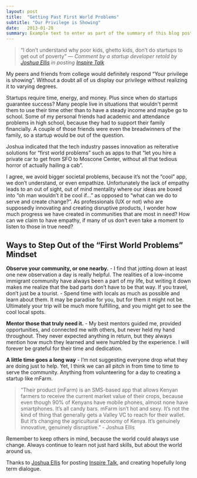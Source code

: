 ```yaml
---
layout: post
title:  "Getting Past First World Problems"
subtitle: "Our Privilege is Showing"
date:   2013-01-28
summary: Example text to enter as part of the summary of this blog post. Please replace this once you determine it is best to do so. This is only temporary text to help with CSS styling. Have a great day!
---
```

> “I don’t understand why poor kids, ghetto kids, don’t do startups to get out of poverty”
> <cite>&mdash; Comment by a startup developer retold by [Joshua Ellis](https://twitter.com/jzellis) in posting [Inspire Talk](https://www.evernote.com/shard/s10/sh/0580fed9-10ec-4ef6-8349-4b260ef8d257/a5264623e4234d6958727c0b67fa9512)</cite>

My peers and friends from college would definitely respond “Your privilege is showing”. Without a doubt all of us display our privilege without realizing it to varying degrees.

Startups require time, energy, and money. Plus since when do startups guarantee success? Many people live in situations that wouldn't permit them to use their time other than to have a steady income and maybe go to school. Some of my personal friends had academic and attendance problems in high school, because they had to support their family financially. A couple of those friends were even the breadwinners of the family, so a startup would be out of the question.

Joshua indicated that the tech industry passes innovation as reiterative solutions for “first world problems” such as apps to that “let you hire a private car to get from SFO to Moscone Center, without all that tedious horror of actually hailing a cab”.

I agree, we avoid bigger societal problems, because it’s not the “cool” app, we don’t understand, or even empathize. Unfortunately the lack of empathy leads to an out of sight, out of mind mentality where our ideas are boxed into “oh man wouldn’t it be cool if…” as opposed to “what can we do to serve and create change?”.
As professionals (UX or not) who are supposedly innovating and creating disruptive products, I wonder how much progress we have created in communities that are most in need? How can we claim to have empathy, if many of us don’t even take a moment to listen to those in true need?

## Ways to Step Out of the “First World Problems” Mindset
**Observe your community, or one nearby.** - I find that jotting down at least one new observation a day is really helpful. The realities of a low-income immigrant community have always been a part of my life, but writing it down makes me realize that the bad parts don’t have to be that way.
If you travel, don’t just be a tourist. - Spend time with locals as much as possible and learn about them. It may be paradise for you, but for them it might not be. Ultimately your trip will be much more fulfilling, and you might get to see the cool local spots.

**Mentor those that truly need it.** - My best mentors guided me, provided opportunities, and connected me with others, but never held my hand throughout. They never expected anything in return, but they always mention how much they learned and were humbled by the experience. I will forever be grateful for their time and dedication.

**A little time goes a long way** - I’m not suggesting everyone drop what they are doing just to help. Yet, I think we can all pitch in from time to time to serve the community. Anything from volunteering for a day to creating a startup like mFarm.

> “Their product (mFarm) is an SMS-based app that allows Kenyan farmers to receive the current market value of
> their crops, because even though 90% of Kenyans have mobile phones, almost none have smartphones. It’s all
> candy bars.
> mFarm isn’t hot and sexy. It’s not the kind of thing that generally gets a Valley VC to reach for their wallet.
> But it’s changing the agricultural economy of Kenya. It’s genuinely innovative, genuinely disruptive.” - Joshua Ellis

Remember to keep others in mind, because the world could always use change. Always continue to learn not just hard skills, but about the world around us.

Thanks to [Joshua Ellis](https://twitter.com/jzellis) for posting [Inspire Talk](https://www.evernote.com/shard/s10/sh/0580fed9-10ec-4ef6-8349-4b260ef8d257/a5264623e4234d6958727c0b67fa9512), and creating hopefully long term dialogue.
